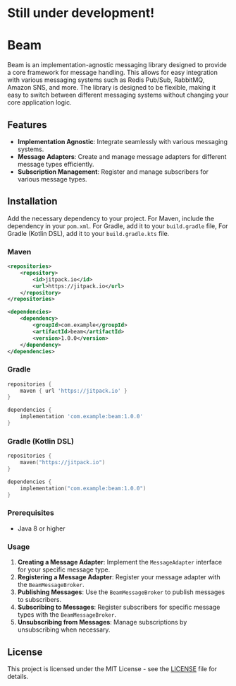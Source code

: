 # Still under development!
# Beam

Beam is an implementation-agnostic messaging library designed to provide a core framework for message handling. This allows for easy integration with various messaging systems such as Redis Pub/Sub, RabbitMQ, Amazon SNS, and more. The library is designed to be flexible, making it easy to switch between different messaging systems without changing your core application logic.

## Features

- **Implementation Agnostic**: Integrate seamlessly with various messaging systems.
- **Message Adapters**: Create and manage message adapters for different message types efficiently.
- **Subscription Management**: Register and manage subscribers for various message types.

## Installation

Add the necessary dependency to your project. For Maven, include the dependency in your `pom.xml`. 
For Gradle, add it to your `build.gradle` file,
For Gradle (Kotlin DSL), add it to your `build.gradle.kts` file.

### Maven
```xml
<repositories>
    <repository>
        <id>jitpack.io</id>
        <url>https://jitpack.io</url>
    </repository>
</repositories>

<dependencies>
    <dependency>
        <groupId>com.example</groupId>
        <artifactId>beam</artifactId>
        <version>1.0.0</version>
    </dependency>
</dependencies>
```

### Gradle
```gradle
repositories {
    maven { url 'https://jitpack.io' }
}

dependencies {
    implementation 'com.example:beam:1.0.0'
}
```

### Gradle (Kotlin DSL)
```kotlin
repositories {
    maven("https://jitpack.io")
}

dependencies {
    implementation("com.example:beam:1.0.0")
}
```


### Prerequisites

- Java 8 or higher

### Usage

1. **Creating a Message Adapter**: Implement the `MessageAdapter` interface for your specific message type.
2. **Registering a Message Adapter**: Register your message adapter with the `BeamMessageBroker`.
3. **Publishing Messages**: Use the `BeamMessageBroker` to publish messages to subscribers.
4. **Subscribing to Messages**: Register subscribers for specific message types with the `BeamMessageBroker`.
5. **Unsubscribing from Messages**: Manage subscriptions by unsubscribing when necessary.

## License

This project is licensed under the MIT License - see the [LICENSE](LICENSE.txt) file for details.

